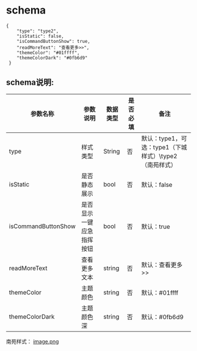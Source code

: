 # schema
```
{
    "type": "type2",
    "isStatic": false,
    "isCommandButtonShow": true,
    "readMoreText": "查看更多>>",
    "themeColor": "#01ffff",
    "themeColorDark": "#0fb6d9"
 }
```

## schema说明:
| 参数名称 | 参数说明 | 数据类型 | 是否必填 | 备注 |
|--|--|--|--| -- |
| type | 样式类型 | String | 否 | 默认：type1，可选：type1（下城样式）\type2（南苑样式） |
| isStatic | 是否静态展示 | bool | 否 | 默认：false |
| isCommandButtonShow | 是否显示一键应急指挥按钮 | bool | 否 | 默认：true |
| readMoreText | 查看更多文本 | string | 否 | 默认：查看更多>> |
| themeColor | 主题颜色 | string | 否 | 默认：#01ffff |
| themeColorDark | 主题颜色深 | string | 否 | 默认：#0fb6d9 |

南苑样式：
[image.png](/.attachments/image-f33d4558-2d12-4562-af0f-abe6962eaeb8.png)
